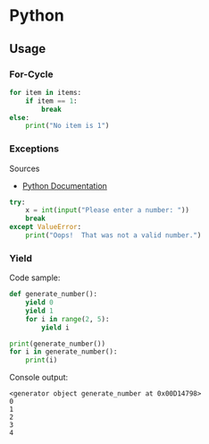 # Python

## Usage

### For-Cycle

```python
for item in items:
    if item == 1:
        break
else:
    print("No item is 1")
```

### Exceptions

Sources

* [Python Documentation](https://docs.python.org/3/tutorial/errors.html)

```python
try:
    x = int(input("Please enter a number: "))
    break
except ValueError:
    print("Oops!  That was not a valid number.")
```

### Yield

Code sample:

```python
def generate_number():
    yield 0
    yield 1
    for i in range(2, 5):
        yield i

print(generate_number())
for i in generate_number():
    print(i)
```

Console output:

```text
<generator object generate_number at 0x00D14798>
0
1
2
3
4
```

